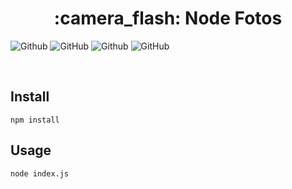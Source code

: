 <h1 align="center">:camera_flash: Node Fotos</h1>

![Github](https://img.shields.io/github/languages/top/Arthur-Diesel/Node-Fotos?style=for-the-badge)
![GitHub](https://img.shields.io/tokei/lines/github/Arthur-Diesel/Node-Fotos?style=for-the-badge)
![Github](https://img.shields.io/github/languages/code-size/Arthur-Diesel/Node-Fotos?style=for-the-badge)
![GitHub](https://img.shields.io/github/last-commit/Arthur-Diesel/Node-Fotos?style=for-the-badge)

<br>

## Install

```
npm install
```


## Usage

```
node index.js
```